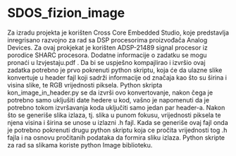 # SDOS_fizion_image

Za izradu projekta je korišten Cross Core Embedded Studio, koje predstavlja inregrisano razvojno
za rad sa DSP procesorima proizvođača Analog Devices. Za ovaj prokjekat je korišten 
 ADSP-21489 signal procesor iz porodice SHARC procesora. Dodatne informacije o zadatku se
mogu pronaći u Izvjestaju.pdf . Da bi se uspješno kompajlirao i izvršio ovaj zadatka potrebno je 
prvo pokrenuti python skriptu, koja će da ulazne slike konvertuje u header fajl koji sadrži 
informacije od značaja kao što su širina i visina slike, te RGB vrijednosti piksela.
Python skripta kon_image_in_header.py se da izvrši ovo konvertovanje, nakon čega je potrebno samo 
ukljušiti date hedere u kod, vašno je napomenuti da je potrebno tokom izvršavanja koda uključiti 
samo jedan par header-a.
Nakon što se generiše slika izlaza, tj. slika u punom fokusu, vrijednosti piksela te njena 
visina i širina se unose u izlazni .h fajl. Kada se generiše ovaj fajl onda je  potrebno pokrenuti 
drugu python skriptu koja ce pročita vrijednosti tog .h fajla i na osnovu pročitanih podataka da 
formira sliku izlaza.
Python skripte za rad sa slikama koriste python Image biblioteku.  
